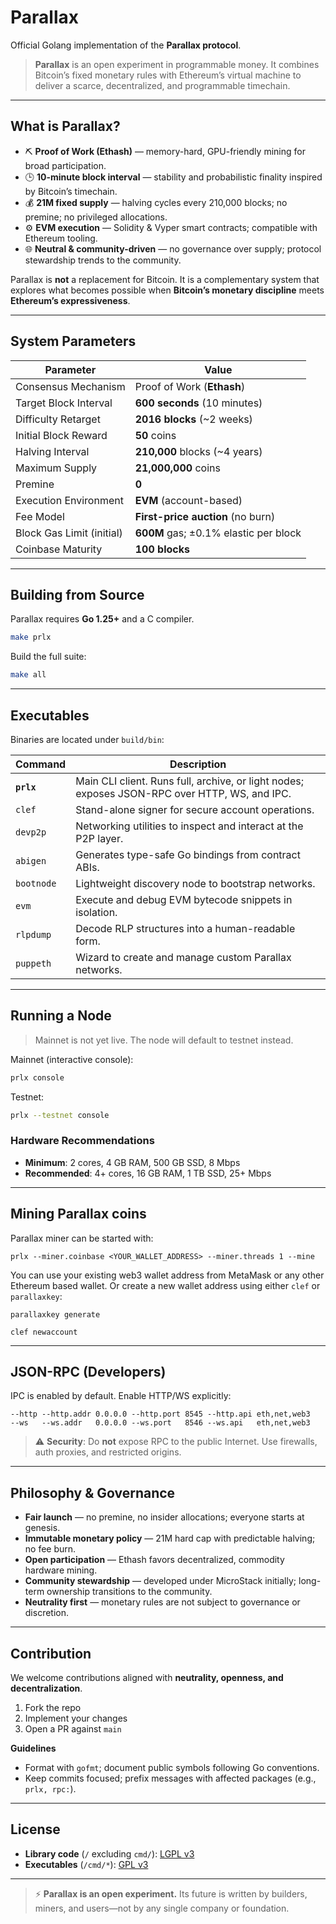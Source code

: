 # Parallax

Official Golang implementation of the **Parallax protocol**.

> **Parallax** is an open experiment in programmable money. It combines Bitcoin’s fixed monetary rules with Ethereum’s virtual machine to deliver a scarce, decentralized, and programmable timechain.

---

## What is Parallax?

- ⛏️ **Proof of Work (Ethash)** — memory-hard, GPU-friendly mining for broad participation.  
- 🕒 **10-minute block interval** — stability and probabilistic finality inspired by Bitcoin’s timechain.  
- 💰 **21M fixed supply** — halving cycles every 210,000 blocks; no premine; no privileged allocations.  
- ⚙️ **EVM execution** — Solidity & Vyper smart contracts; compatible with Ethereum tooling.  
- 🌐 **Neutral & community-driven** — no governance over supply; protocol stewardship trends to the community.

Parallax is **not** a replacement for Bitcoin. It is a complementary system that explores what becomes possible when **Bitcoin’s monetary discipline** meets **Ethereum’s expressiveness**.

---

## System Parameters

| Parameter                     | Value                                 |
|------------------------------|---------------------------------------|
| Consensus Mechanism          | Proof of Work (**Ethash**)            |
| Target Block Interval        | **600 seconds** (10 minutes)          |
| Difficulty Retarget          | **2016 blocks** (~2 weeks)            |
| Initial Block Reward         | **50** coins                          |
| Halving Interval             | **210,000** blocks (~4 years)         |
| Maximum Supply               | **21,000,000** coins                  |
| Premine                      | **0**                                  |
| Execution Environment        | **EVM** (account-based)               |
| Fee Model                    | **First-price auction** (no burn)     |
| Block Gas Limit (initial)    | **600M** gas; ±0.1% elastic per block |
| Coinbase Maturity            | **100 blocks**                         |

---

## Building from Source

Parallax requires **Go 1.25+** and a C compiler.

```bash
make prlx
```

Build the full suite:

```bash
make all
```

---

## Executables

Binaries are located under `build/bin`:

| Command        | Description |
|----------------|-------------|
| **`prlx`** | Main CLI client. Runs full, archive, or light nodes; exposes JSON-RPC over HTTP, WS, and IPC. |
| `clef`         | Stand-alone signer for secure account operations. |
| `devp2p`       | Networking utilities to inspect and interact at the P2P layer. |
| `abigen`       | Generates type-safe Go bindings from contract ABIs. |
| `bootnode`     | Lightweight discovery node to bootstrap networks. |
| `evm`          | Execute and debug EVM bytecode snippets in isolation. |
| `rlpdump`      | Decode RLP structures into a human-readable form. |
| `puppeth`      | Wizard to create and manage custom Parallax networks. |

---

## Running a Node

> Mainnet is not yet live. The node will default to testnet instead.

Mainnet (interactive console):

```bash
prlx console
```

Testnet:

```bash
prlx --testnet console
```

### Hardware Recommendations

- **Minimum**: 2 cores, 4 GB RAM, 500 GB SSD, 8 Mbps  
- **Recommended**: 4+ cores, 16 GB RAM, 1 TB SSD, 25+ Mbps

---

## Mining Parallax coins

Parallax miner can be started with:

```
prlx --miner.coinbase <YOUR_WALLET_ADDRESS> --miner.threads 1 --mine
```

You can use your existing web3 wallet address from MetaMask or any other Ethereum based wallet. Or create a new wallet address using either `clef` or `parallaxkey`:

```
parallaxkey generate
```

```
clef newaccount
```

---

## JSON-RPC (Developers)

IPC is enabled by default. Enable HTTP/WS explicitly:

```
--http --http.addr 0.0.0.0 --http.port 8545 --http.api eth,net,web3
--ws   --ws.addr   0.0.0.0 --ws.port   8546 --ws.api   eth,net,web3
```

> ⚠️ **Security**: Do **not** expose RPC to the public Internet. Use firewalls, auth proxies, and restricted origins.

---

## Philosophy & Governance

- **Fair launch** — no premine, no insider allocations; everyone starts at genesis.  
- **Immutable monetary policy** — 21M hard cap with predictable halving; no fee burn.  
- **Open participation** — Ethash favors decentralized, commodity hardware mining.  
- **Community stewardship** — developed under MicroStack initially; long-term ownership transitions to the community.  
- **Neutrality first** — monetary rules are not subject to governance or discretion.

---

## Contribution

We welcome contributions aligned with **neutrality, openness, and decentralization**.

1. Fork the repo
2. Implement your changes
3. Open a PR against `main`

**Guidelines**

- Format with `gofmt`; document public symbols following Go conventions.  
- Keep commits focused; prefix messages with affected packages (e.g., `prlx, rpc:`).  

---

## License

- **Library code** (`/` excluding `cmd/`): [LGPL v3](https://www.gnu.org/licenses/lgpl-3.0.en.html)  
- **Executables** (`/cmd/*`): [GPL v3](https://www.gnu.org/licenses/gpl-3.0.en.html)

---

> ⚡ **Parallax is an open experiment.** Its future is written by builders, miners, and users—not by any single company or foundation.
